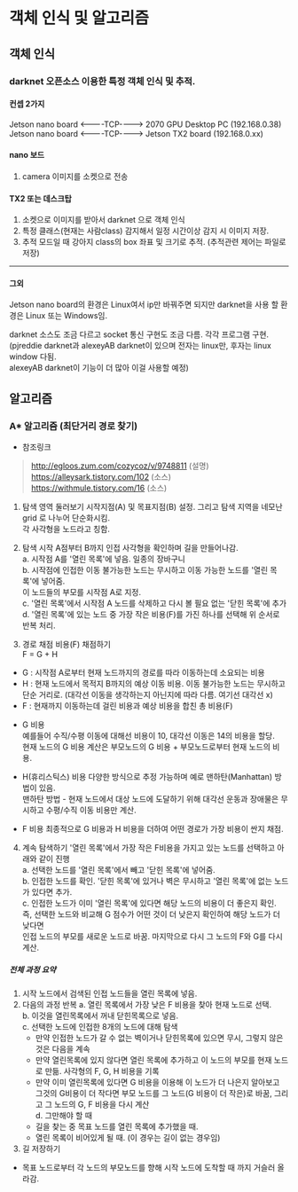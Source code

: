# 객체 인식 및 알고리즘

## 객체 인식
### darknet 오픈소스 이용한 특정 객체 인식 및 추적.
#### 컨셉 2가지
Jetson nano board <----TCP----> 2070 GPU Desktop PC (192.168.0.38)  
Jetson nano board <----TCP----> Jetson TX2 board (192.168.0.xx)
#### nano 보드
1. camera 이미지를 소켓으로 전송

#### TX2 또는 데스크탑
1. 소켓으로 이미지를 받아서 darknet 으로 객체 인식  
2. 특정 클래스(현재는 사람class) 감지해서 일정 시간이상 감지 시 이미지 저장.  
3. 추적 모드일 때 강아지 class의 box 좌표 및 크기로 추적. (추적관련 제어는 파일로 저장)  
-----------
#### 그외  

Jetson nano board의 환경은 Linux여서 ip만 바꿔주면 되지만 darknet을 사용 할 환경은 Linux 또는 Windows임.  

darknet 소스도 조금 다르고 socket 통신 구현도 조금 다름. 각각 프로그램 구현.  
(pjreddie darknet과 alexeyAB darknet이 있으며 전자는 linux만, 후자는 linux window 다됨.  
  alexeyAB darknet이 기능이 더 많아 이걸 사용할 예정)

## 알고리즘
### A* 알고리즘 (최단거리 경로 찾기)
* 참조링크
> <http://egloos.zum.com/cozycoz/v/9748811> (설명)  
> <https://alleysark.tistory.com/102> (소스)  
> <https://withmule.tistory.com/16> (소스)

1. 탐색 영역 둘러보기
시작지점(A) 및 목표지점(B) 설정. 그리고 탐색 지역을 네모난 grid 로 나누어 단순화시킴.  
각 사각형을 노드라고 칭함.

2. 탐색 시작
A점부터 B까지 인접 사각형을 확인하며 길을 만들어나감.  
  a. 시작점 A를 '열린 목록'에 넣음. 일종의 장바구니  
  b. 시작점에 인접한 이동 불가능한 노드는 무시하고 이동 가능한 노드를 '열린 목록'에 넣어줌.  
      이 노드들의 부모를 시작점 A로 지정.  
  c. '열린 목록'에서 시작점 A 노드를 삭제하고 다시 볼 필요 없는 '닫힌 목록'에 추가  
  d. '열린 목록'에 있는 노드 중 가장 작은 비용(F)를 가진 하나를 선택해 위 순서로 반복 처리.  

3. 경로 채점
비용(F) 채점하기  
F = G + H
- G : 시작점 A로부터 현재 노드까지의 경로를 따라 이동하는데 소요되는 비용
- H : 현재 노드에서 목적지 B까지의 예상 이동 비용. 이동 불가능한 노드는 무시하고 단순 거리로.
       (대각선 이동을 생각하는지 아닌지에 따라 다름. 여기선 대각선 x)
- F : 현재까지 이동하는데 걸린 비용과 예상 비용을 합친 총 비용(F)

* G 비용  
예를들어 수직/수평 이동에 대해선 비용이 10, 대각선 이동은 14의 비용을 할당.  
현재 노드의 G 비용 계산은 부모노드의 G 비용 + 부모노드로부터 현재 노드의 비용.  

* H(휴리스틱스) 비용
다양한 방식으로 추정 가능하며 예로 맨하탄(Manhattan) 방법이 있음.   
맨하탄 방법 - 현재 노드에서 대상 노드에 도달하기 위해 대각선 운동과 장애물은 무시하고 수평/수직 이동 비용만 계산.

* F 비용
최종적으로 G 비용과 H 비용을 더하여 어떤 경로가 가장 비용이 싼지 채점.

4. 계속 탐색하기
'열린 목록'에서 가장 작은 F비용을 가지고 있는 노드를 선택하고 아래와 같이 진행  
  a. 선택한 노드를 '열린 목록'에서 빼고 '닫힌 목록'에 넣어줌.  
  b. 인접한 노드를 확인. '닫힌 목록'에 있거나 벽은 무시하고 '열린 목록'에 없는 노드가 있다면 추가.  
  c. 인접한 노드가 이미 '열린 목록'에 있다면 해당 노드의 비용이 더 좋은지 확인.  
     즉, 선택한 노드와 비교해 G 점수가 어떤 것이 더 낮은지 확인하여 해당 노드가 더 낮다면  
     인접 노드의 부모를 새로운 노드로 바꿈. 마지막으로 다시 그 노드의 F와 G를 다시 계산.  


##### 전체 과정 요약
1. 시작 노드에서 검색된 인접 노드들을 열린 목록에 넣음.
2. 다음의 과정 반복 
  a. 열린 목록에서 가장 낮은 F 비용을 찾아 현재 노드로 선택.  
  b. 이것을 열린목록에서 꺼내 닫힌목록으로 넣음.  
  c. 선택한 노드에 인접한 8개의 노드에 대해 탐색  
    - 만약 인접한 노드가 갈 수 없는 벽이거나 닫힌목록에 있으면 무시, 그렇지 않은것은 다음을 계속
    - 만약 열린목록에 있지 않다면 열린 목록에 추가하고 이 노드의 부모를 현재 노드로 만듦.
      사각형의 F, G, H 비용을 기록
    - 만약 이미 열린목록에 있다면 G 비용을 이용해 이 노드가 더 나은지 알아보고 그것의 G비용이 더
      작다면 부모 노드를 그 노드(G 비용이 더 작은)로 바꿈, 그리고 그 노드의 G, F 비용을 다시 계산  
  d. 그만해야 할 때  
    - 길을 찾는 중 목표 노드를 열린 목록에 추가했을 때.
    - 열린 목록이 비어있게 될 때. (이 경우는 길이 없는 경우임)
3. 길 저장하기
  - 목표 노드로부터 각 노드의 부모노드를 향해 시작 노드에 도착할 때 까지 거슬러 올라감.

